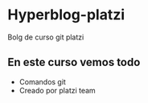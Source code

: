 # Hyperblog-platzi

Bolg de curso git platzi

## En este curso vemos todo

- Comandos git
- Creado por platzi team
